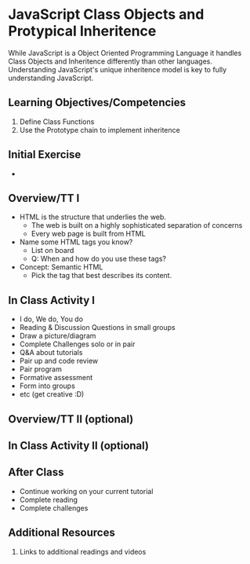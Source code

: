 # JavaScript Class Objects and Protypical Inheritence

While JavaScript is a Object Oriented Programming Language
it handles Class Objects and Inheritence differently than 
other languages. Understanding JavaScript's unique 
inheritence model is key to fully understanding JavaScript.

## Learning Objectives/Competencies

1. Define Class Functions
1. Use the Prototype chain to implement inheritence

## Initial Exercise

- 

## Overview/TT I 

- HTML is the structure that underlies the web. 
  - The web is built on a highly sophisticated separation of concerns
  - Every web page is built from HTML
- Name some HTML tags you know?
  - List on board 
  - Q: When and how do you use these tags? 
- Concept: Semantic HTML
  - Pick the tag that best describes its content. 

## In Class Activity I

- I do, We do, You do
- Reading & Discussion Questions in small groups
- Draw a picture/diagram
- Complete Challenges solo or in pair
- Q&A about tutorials
- Pair up and code review
- Pair program
- Formative assessment
- Form into groups
- etc (get creative :D)

## Overview/TT II (optional)

## In Class Activity II (optional)

## After Class

- Continue working on your current tutorial
- Complete reading
- Complete challenges

## Additional Resources

1. Links to additional readings and videos
